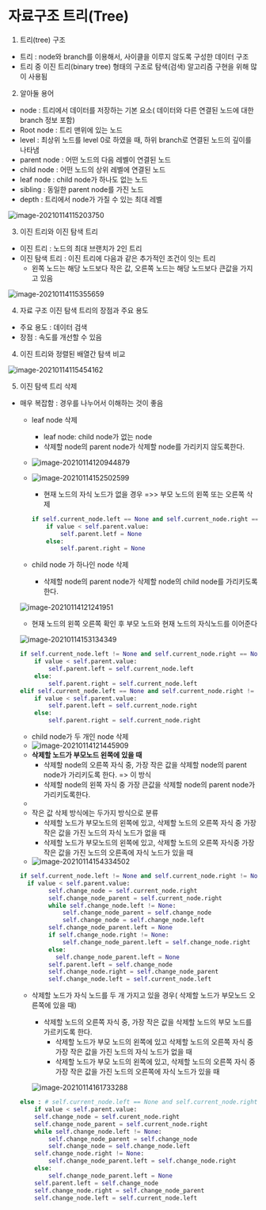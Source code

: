 # 자료구조 트리(Tree)

1. 트리(tree) 구조

- 트리 : node와 branch를 이용해서, 사이클을 이루지 않도록 구성한 데이터 구조
- 트리 중 이진 트리(binary tree) 형태의 구조로 탐색(검색) 알고리즘 구현을 위해 많이 사용됨

2. 알아둘 용어

- node : 트리에서 데이터를 저장하는 기본 요소( 데이터와 다른 연결된 노드에 대한 branch 정보 포함)
- Root node : 트리 맨위에 있는 노드
- level : 최상위 노드를 level 0로 하였을 때, 하위 branch로 연결된 노드의 깊이를 나타냄
- parent node : 어떤 노드의 다음 레벨이 연결된 노드
- child node : 어떤 노드의 상위 레벨에 연결된 노드
- leaf node : child node가 하나도 없는 노드
- sibling : 동일한 parent node를 가진 노드
- depth : 트리에서 node가 가질 수 있는 최대 레벨



![image-20210114115203750](README.assets/image-20210114115203750.png)

3. 이진 트리와 이진 탐색 트리

- 이진 트리 : 노드의 최대 브랜치가 2인 트리
- 이진 탐색 트리 : 이진 트리에 다음과 같은 추가적인 조건이 잇는 트리
  - 왼쪽 노드는 해당 노드보다 작은 값, 오른쪽 노드는 해당 노드보다 큰값을 가지고 있음

![image-20210114115355659](README.assets/image-20210114115355659.png)



4. 자료 구조 이진 탐색 트리의 장점과 주요 용도

- 주요 용도 : 데이터 검색
- 장점 : 속도를 개선할 수 있음



4.  이진 트리와 정렬된 배열간 탐색 비교

![image-20210114115454162](README.assets/image-20210114115454162.png)



5. 이진 탐색 트리 삭제

- 매우 복잡함 : 경우를 나누어서 이해하는 것이 좋음

  - leaf node 삭제

    - leaf node: child node가 없는 node
    - 삭제할 node의 parent node가 삭제할 node를 가리키지 않도록한다.

  - ![image-20210114120944879](README.assets/image-20210114120944879.png)

  - ![image-20210114152502599](README.assets/image-20210114152502599.png)
    - 현재 노드의 자식 노드가 없을 경우 =>>  부모 노드의 왼쪽 또는 오른쪽 삭제

    ```python
    if self.current_node.left == None and self.current_node.right == None:
    	if value < self.parent.value:
            self.parent.letf = None
        else:
            self.parent.right = None
    ```

    

  - child node 가 하나인 node 삭제

    - 삭제할 node의 parent node가 삭제할 node의 child node를 가리키도록 한다.

  ![image-20210114121241951](README.assets/image-20210114121241951.png)

  

  - 현재 노드의 왼쪽 오른쪽 확인 후 부모 노드와 현재 노드의 자식노드를 이어준다

  ![image-20210114153134349](README.assets/image-20210114153134349.png)

  

  ```python
  if self.current_node.left != None and self.current_node.right == None:
      if value < self.parent.value:
          self.parent.left = self.current_node.left
      else:
          self.parent.right = self.current_node.left
  elif self.current_node.left == None and self.current_node.right != None:
      if value < self.parent.value:
          self.parent.left = self.current_node.right
      else:
          self.parent.right = self.current_node.right
  ```

  

  - child node가 두 개인 node 삭제
  - ![image-20210114121445909](README.assets/image-20210114121445909.png)
  - **삭제할 노드가 부모노드 왼쪽에 있을 때**
    - 삭제할 node의 오른쪽 자식 중, 가장 작은 값을 삭제할 node의 parent node가 가리키도록 한다. => 이 방식
    - 삭제할 node의 왼쪽 자식 중 가장 큰값을 삭제할 node의 parent node가 가리키도록한다.
  - 
  - 작은 값 삭제 방식에는 두가지 방식으로 분류
    - 삭제할 노드가 부모노드의 왼쪽에 있고, 삭제할 노드의 오른쪽 자식 중 가장 작은 값을 가진 노드의 자식 노드가 없을 때
    - 삭제할 노드가 부모노드의 왼쪽에 있고, 삭제할 노드의 오른쪽 자식중 가장 작은 값을 가진 노드의 오른족에 자식 노드가 있을 때
  - ![image-20210114154334502](README.assets/image-20210114154334502.png)

  ```python
  if self.current_node.left != None and self.current_node.right != None:
  	if value < self.parent.value:
          self.change_node = self.current_node.right
          self.change_node_parent = self.current_node.right
          while self.change_node.left != None:
              self.change_node_parent = self.change_node
              self.change_node = self.change_node.left
          self.change_node_parent.left = None
          if self.change_node.right != None:
              self.change_node_parent.left = self.change_node.right
          else:
          	self.change_node_parent.left = None
          self.parent.left = self.change_node
          self.change_node.right = self.change_node_parent
          self.change_node.left = self.current_node.left
  ```

  - 삭제할 노드가 자식 노드를 두 개 가지고 있을 경우( 삭제할 노드가 부모노드 오른쪽에 있을 때)

    - 삭제할 노드의 오른쪽 자식 중, 가장 작은 값을 삭제할 노드의 부모 노드를 가르키도록 한다.
      - 삭제할 노드가 부모 노드의 왼쪽에 있고 삭제할 노드의 오른쪽 자식 중 가장 작은 값을 가진 노드의 자식 노드가 없을 때
      - 삭제할 노드가 부모 노드의 왼쪽에 있고, 삭제할 노드의 오른쪽 자식 중 가장 작은 값을 가진 노드의 오른쪽에 자식 노드가 있을 때

    ![image-20210114161733288](README.assets/image-20210114161733288.png)

  ```python
  else : # self.current_node.left == None and self.current_node.right != None:
      if value < self.parent.value:
      self.change_node = self.curent_node.right
      self.change_node_parent = self.current_node.right
      while self.change_node.left != None:
          self.change_node_parent = self.change_node
          self.change_node = self.change_node.left
      self.change_node.right != None:
          self.change_node_parent.left = self.change_node.right
      else:
          self.change_node_parent.left = None
      self.parent.left = self.change_node
      self.change_node.right = self.change_node_parent
      self.change_node.left = self.current_node.left
      
  ```

  

  


